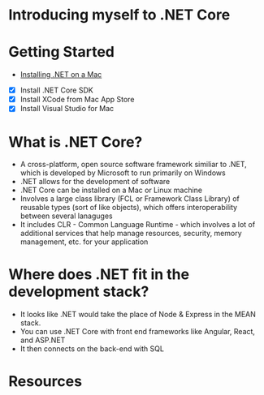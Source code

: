 # Introducing myself to .NET Core

# Getting Started
- [Installing .NET on a Mac](https://www.microsoft.com/net/core#macos)
 - [x] Install .NET Core SDK
 - [x] Install XCode from Mac App Store
 - [x] Install Visual Studio for Mac

# What is .NET Core?
- A cross-platform, open source software framework similiar to .NET, which is developed by Microsoft to run primarily on Windows
- .NET allows for the development of software
- .NET Core can be installed on a Mac or Linux machine
- Involves a large class library (FCL or Framework Class Library) of reusable types (sort of like objects), which offers interoperability between several lanaguges
- It includes CLR - Common Language Runtime - which involves a lot of additional services that help manage resources, security, memory management, etc. for your application

# Where does .NET fit in the development stack?
- It looks like .NET would take the place of Node & Express in the MEAN stack.
- You can use .NET Core with front end frameworks like Angular, React, and ASP.NET
- It then connects on the back-end with SQL

# Resources
